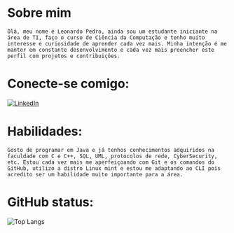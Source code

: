 # Sobre mim 
    Olá, meu nome é Leonardo Pedro, ainda sou um estudante iniciante na área de TI, faço o curso de Ciência da Computação e tenho muito interesse e curiosidade de aprender cada vez mais. Minha intenção é me manter em constante desenvolvimento e cada vez mais preencher este perfil com projetos e contribuições.

# Conecte-se comigo:
[![LinkedIn](https://img.shields.io/badge/LinkedIn-000?style=for-the-badge&logo=linkedin&logoColor=0E76A8)](https://www.linkedin.com/in/leonardo-santos95/)

# Habilidades:
    Gosto de programar em Java e já tenhos conhecimentos adquiridos na faculdade com C e C++, SQL, UML, protocolos de rede, CyberSecurity, etc. Estou cada vez mais me aperfeiçoando com Git e os comandos do GitHub, utilizo a distro Linux mint e estou me adaptando ao CLI pois acredito ser um habilidade muito importante para a área.

# GitHub status:
![Top Langs](https://github-readme-stats-git-masterrstaa-rickstaa.vercel.app/api/top-langs/?username=sesans&layout=compact&bg_color=000&border_color=30A3DC&title_color=E94D5F&text_color=FFF)

